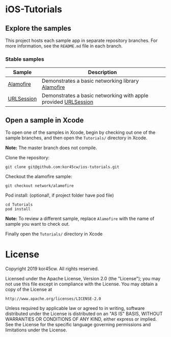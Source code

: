 # iOS-Tutorials

## Explore the samples

This project hosts each sample app in separate repository branches. For more information, see the `README.md` file in each branch.

### Stable samples
| Sample | Description |
| ------------- | ------------- |
| [Alamofire](https://github.com/kor45cw/iOS-Tutorials/tree/network/alamofire) | Demonstrates a basic networking library [Alamofire](https://github.com/Alamofire/Alamofire) |
| [URLSession](https://github.com/kor45cw/iOS-Tutorials/tree/network/urlsession) | Demonstrates a basic networking with apple   provided [URLSession](https://developer.apple.com/documentation/foundation/urlsession) |


## Open a sample in Xcode

To open one of the samples in Xcode, begin by checking out one of the sample branches, and then open the `Tutorials/` directory in Xcode.

**Note:** The master branch does not compile.

Clone the repository:

```
git clone git@github.com:kor45cw/ios-tutorials.git
```

Checkout the alamofire sample:
```
git checkout network/alamofire
```

Pod install: (optional!, if project folder have pod file)
```
cd Tutorials
pod install
```

**Note:** To review a different sample, replace `Alamofire` with the name of sample you want to check out.

Finally open the `Tutorials/` directory in Xcode

# License

Copyright 2019 kor45cw. All rights reserved.

Licensed under the Apache License, Version 2.0 (the "License");
you may not use this file except in compliance with the License.
You may obtain a copy of the License at

    http://www.apache.org/licenses/LICENSE-2.0

Unless required by applicable law or agreed to in writing, software
distributed under the License is distributed on an "AS IS" BASIS,
WITHOUT WARRANTIES OR CONDITIONS OF ANY KIND, either express or implied.
See the License for the specific language governing permissions and
limitations under the License.
